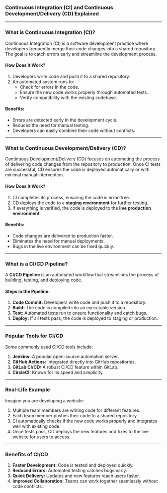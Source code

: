 ### **Continuous Integration (CI) and Continuous Development/Delivery (CD) Explained**  

---

### **What is Continuous Integration (CI)?**  
Continuous Integration (CI) is a software development practice where developers frequently merge their code changes into a shared repository. The goal is to catch errors early and streamline the development process.  

#### **How Does It Work?**  
1. Developers write code and push it to a shared repository.  
2. An automated system runs to:  
   - Check for errors in the code.  
   - Ensure the new code works properly through automated tests.  
   - Verify compatibility with the existing codebase.  

#### **Benefits:**  
- Errors are detected early in the development cycle.  
- Reduces the need for manual testing.  
- Developers can easily combine their code without conflicts.  

---

### **What is Continuous Development/Delivery (CD)?**  
Continuous Development/Delivery (CD) focuses on automating the process of delivering code changes from the repository to production. Once CI tests are successful, CD ensures the code is deployed automatically or with minimal manual intervention.  

#### **How Does It Work?**  
1. CI completes its process, ensuring the code is error-free.  
2. CD deploys the code to a **staging environment** for further testing.  
3. If everything is verified, the code is deployed to the **live production environment**.  

#### **Benefits:**  
- Code changes are delivered to production faster.  
- Eliminates the need for manual deployments.  
- Bugs in the live environment can be fixed quickly.  

---

### **What is a CI/CD Pipeline?**  
A **CI/CD Pipeline** is an automated workflow that streamlines the process of building, testing, and deploying code.  

#### **Steps in the Pipeline:**  
1. **Code Commit:** Developers write code and push it to a repository.  
2. **Build:** The code is compiled into an executable version.  
3. **Test:** Automated tests run to ensure functionality and catch bugs.  
4. **Deploy:** If all tests pass, the code is deployed to staging or production.  

---

### **Popular Tools for CI/CD**  
Some commonly used CI/CD tools include:  
1. **Jenkins:** A popular open-source automation server.  
2. **GitHub Actions:** Integrated directly into GitHub repositories.  
3. **GitLab CI/CD:** A robust CI/CD feature within GitLab.  
4. **CircleCI:** Known for its speed and simplicity.  

---

### **Real-Life Example**  
Imagine you are developing a website:  
1. Multiple team members are writing code for different features.  
2. Each team member pushes their code to a shared repository.  
3. CI automatically checks if the new code works properly and integrates well with existing code.  
4. Once tests pass, CD deploys the new features and fixes to the live website for users to access.  

---

### **Benefits of CI/CD**  
1. **Faster Development:** Code is tested and deployed quickly.  
2. **Reduced Errors:** Automated testing catches bugs early.  
3. **Quick Delivery:** Updates and new features reach users faster.  
4. **Improved Collaboration:** Teams can work together seamlessly without code conflicts.  

